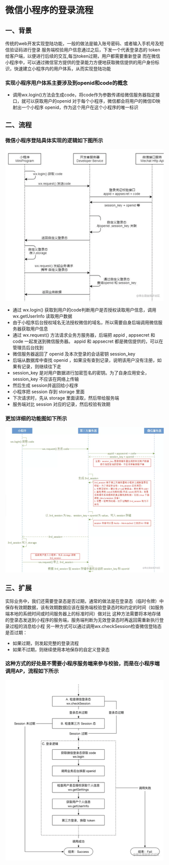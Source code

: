 
# 微信小程序的登录流程

## 一、背景

传统的web开发实现登陆功能，一般的做法是输入账号密码、或者输入手机号及短信验证码进行登录
服务端校验用户信息通过之后，下发一个代表登录态的 token 给客户端，以便进行后续的交互,每当token过期，用户都需要重新登录
而在微信小程序中，可以通过微信官方提供的登录能力方便地获取微信提供的用户身份标识，快速建立小程序内的用户体系，从而实现登陆功能

### 实现小程序用户体系主要涉及到openid和code的概念

* 调用wx.login()方法会生成code，将code作为参数传递给微信服务器指定接口，就可以获取用户的openid
对于每个小程序，微信都会将用户的微信ID映射出一个小程序 openid，作为这个用户在这个小程序的唯一标识

## 二、流程

### 微信小程序登陆具体实现的逻辑如下图所示

![图片](../../assets/westore/login1.webp)

* 通过 wx.login() 获取到用户的code判断用户是否授权读取用户信息，调用wx.getUserInfo 读取用户数据
* 由于小程序后台授权域名无法授权微信的域名，所以需要自身后端调用微信服务器获取用户信息
* 通过 wx.request() 方法请求业务方服务器，后端把 appid , appsecret 和 code 一起发送到微信服务器。 appid 和 appsecret 都是微信提供的，可以在管理员后台找到
* 微信服务器返回了 openid 及本次登录的会话密钥 session_key
* 后端从数据库中查找 openid ，如果没有查到记录，说明该用户没有注册，如果有记录，则继续往下走
* session_key 是对用户数据进行加密签名的密钥。为了自身应用安全，session_key 不应该在网络上传输
* 然后生成 session并返回给小程序
* 小程序把 session 存到 storage 里面
* 下次请求时，先从 storage 里面读取，然后带给服务端
* 服务端对比 session 对应的记录，然后校验有效期

### 更加详细的功能图如下所示

![图片](../../assets/westore/login2.webp)

## 三、扩展

实际业务中，我们还需要登录态是否过期，通常的做法是在登录态（临时令牌）中保存有效期数据，该有效期数据应该在服务端校验登录态时和约定的时间（如服务端本地的系统时间或时间服务器上的标准时间）做对比
这种方法需要将本地存储的登录态发送到小程序的服务端，服务端判断为无效登录态时再返回需重新执行登录过程的消息给小程
另一种方式可以通过调用wx.checkSession检查微信登陆态是否过期：

* 如果过期，则发起完整的登录流程
* 如果不过期，则继续使用本地保存的自定义登录态

### 这种方式的好处是不需要小程序服务端来参与校验，而是在小程序端调用AP，流程如下所示

![图片](../../assets/westore/login3.webp)
